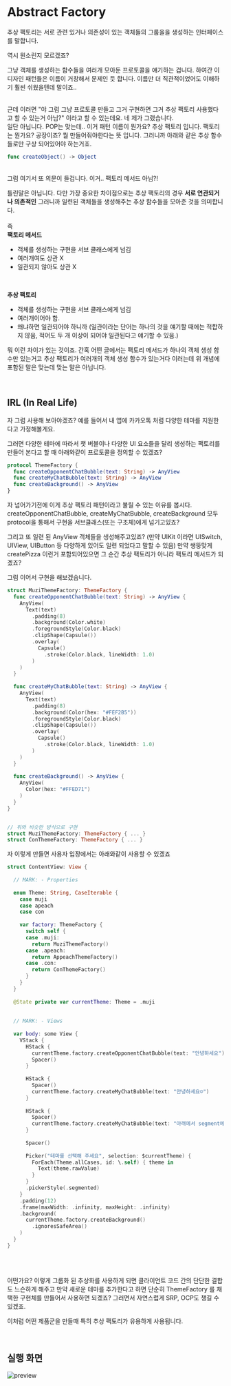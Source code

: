 # Abstract Factory

추상 팩토리는 서로 관련 있거나 의존성이 있는 객체들의 그룹을을 생성하는 인터페이스를 말합니다.

역시 뭔소린지 모르겠죠?

그냥 객체를 생성하는 함수들을 여러개 모아둔 프로토콜을 얘기하는 겁니다.
하여간 이 디자인 패턴들은 이름이 거창해서 문제인 듯 합니다.
이름만 더 직관적이었어도 이해하기 훨씬 쉬웠을텐데 말이죠..

</br>
근데 이러면 "야 그럼 그냥 프로토콜 만들고 그거 구현하면 그거 추상 팩토리 사용했다고 할 수 있는거 아님?"
이라고 할 수 있는데요. 네 제가 그랬습니다.

</br>
일단 아닙니다. POP는 맞는데.. 이거 패턴 이름이 뭔가요?
추상 팩토리 입니다.
팩토리는 뭔가요? 공장이죠?
뭘 만들어줘야한다는 뜻 입니다.
그러니까 아래와 같은 추상 함수들로만 구상 되어있어야 하는거죠.

```Swift
func createObject() -> Object
```

</br>
그럼 여기서 또 의문이 들겁니다.
이거.. 팩토리 메서드 아님?!

틀린말은 아닙니다.
다만 가장 중요한 차이점으로는 추상 팩토리의 경우 **서로 연관되거나 의존적인** 그러니까 일련된 객체들을 생성해주는 추상 함수들을 모아준 것을 의미합니다.
</br>
</br>
즉
</br>
**팩토리 메서드**

- 객체를 생성하는 구현을 서브 클래스에게 넘김
- 여러개여도 상관 X
- 일관되지 않아도 상관 X

</br>

**추상 팩토리**

- 객체를 생성하는 구현을 서브 클래스에게 넘김
- 여러개이어야 함.
- 왜냐하면 일관되어야 하니까 (일관이라는 단어는 하나의 것을 얘기할 때에는 적합하지 않음, 적어도 두 개 이상이 되어야 일관된다고 얘기할 수 있음.)

뭐 이런 차이가 있는 것이죠.
간혹 어떤 글에서는 팩토리 메서드가 하나의 객체 생성 함수만 있는거고 추상 팩토리가 여러개의 객체 생성 함수가 있는거다 이러는데 위 개념에 포함된 말은 맞는데 맞는 말은 아닙니다.

</br>

## IRL (In Real Life)

자 그럼 사용해 보아야겠죠?
예를 들어서 내 앱에 카카오톡 처럼 다양한 테마를 지원한다고 가정해볼게요.

그러면 다양한 테마에 따라서 챗 버블이나 다양한 UI 요소들을 달리 생성하는 팩토리를 만들어 본다고 할 때 아래와같이 프로토콜을 정의할 수 있겠죠?

```Swift
protocol ThemeFactory {
  func createOpponentChatBubble(text: String) -> AnyView
  func createMyChatBubble(text: String) -> AnyView
  func createBackground() -> AnyView
}
```

자 넘어가기전에 이게 추상 팩토리 패턴이라고 불릴 수 있는 이유를 봅시다.
createOpponentChatBubble, createMyChatBubble, createBackground 모두 protocol을 통해서 구현을 서브클래스(또는 구조체)에게 넘기고있죠?

그리고 또 일련 된 AnyView 객체들을 생성해주고있죠? (만약 UIKit 이라면 UISwitch, UIView, UIButton 등 다양하게 있어도 일련 되었다고 말할 수 있음)
만약 쌩뚱맞게 createPizza 이런거 포함되어있으면 그 순간 추상 팩토리가 아니라 팩토리 메서드가 되겠죠?

그럼 이어서 구현을 해보겠습니다.

```Swift
struct MuziThemeFactory: ThemeFactory {
  func createOpponentChatBubble(text: String) -> AnyView {
    AnyView(
      Text(text)
        .padding(8)
        .background(Color.white)
        .foregroundStyle(Color.black)
        .clipShape(Capsule())
        .overlay(
          Capsule()
            .stroke(Color.black, lineWidth: 1.0)
        )
    )
  }
  
  func createMyChatBubble(text: String) -> AnyView {
    AnyView(
      Text(text)
        .padding(8)
        .background(Color(hex: "#FEF2B5"))
        .foregroundStyle(Color.black)
        .clipShape(Capsule())
        .overlay(
          Capsule()
            .stroke(Color.black, lineWidth: 1.0)
        )
    )
  }
  
  func createBackground() -> AnyView {
    AnyView(
      Color(hex: "#FFED71")
    )
  }
}


// 위와 비슷한 방식으로 구현
struct MuziThemeFactory: ThemeFactory { ... }
struct ConThemeFactory: ThemeFactory { ... }
```

자 이렇게 만들면 사용자 입장에서는 아래와같이 사용할 수 있겠죠

```Swift
struct ContentView: View {
  
  // MARK: - Properties
  
  enum Theme: String, CaseIterable {
    case muji
    case apeach
    case con
    
    var factory: ThemeFactory {
      switch self {
      case .muji:
        return MuziThemeFactory()
      case .apeach:
        return AppeachThemeFactory()
      case .con:
        return ConThemeFactory()
      }
    }
  }
  
  @State private var currentTheme: Theme = .muji
  
  
  // MARK: - Views
  
  var body: some View {
    VStack {
      HStack {
        currentTheme.factory.createOpponentChatBubble(text: "안녕하세요")
        Spacer()
      }
      
      HStack {
        Spacer()
        currentTheme.factory.createMyChatBubble(text: "안녕하세요☺️")
      }
      
      HStack {
        Spacer()
        currentTheme.factory.createMyChatBubble(text: "아래에서 segment에서 테마를 선택할 수 있어요")
      }
      
      Spacer()
      
      Picker("테마를 선택해 주세요", selection: $currentTheme) {
        ForEach(Theme.allCases, id: \.self) { theme in
          Text(theme.rawValue)
        }
      }
      .pickerStyle(.segmented)
    }
    .padding(12)
    .frame(maxWidth: .infinity, maxHeight: .infinity)
    .background(
      currentTheme.factory.createBackground()
        .ignoresSafeArea()
    )
  }
}
```

</br>
</br>

어떤가요? 이렇게 그룹화 된 추상화를 사용하게 되면 클라이언트 코드 간의 단단한 결합도 느슨하게 해주고 만약 새로운 테마를 추가한다고 하면 단순히 ThemeFactory 를 채택한 구현체를 만들어서 사용하면 되겠죠? 그러면서 자연스럽게 SRP, OCP도 챙길 수 있겠죠.

이처럼 어떤 제품군을 만들때 특히 추상 팩토리가 유용하게 사용됩니다.

</br>

## 실행 화면

![preview](./Resources/simulator_preview.gif)
